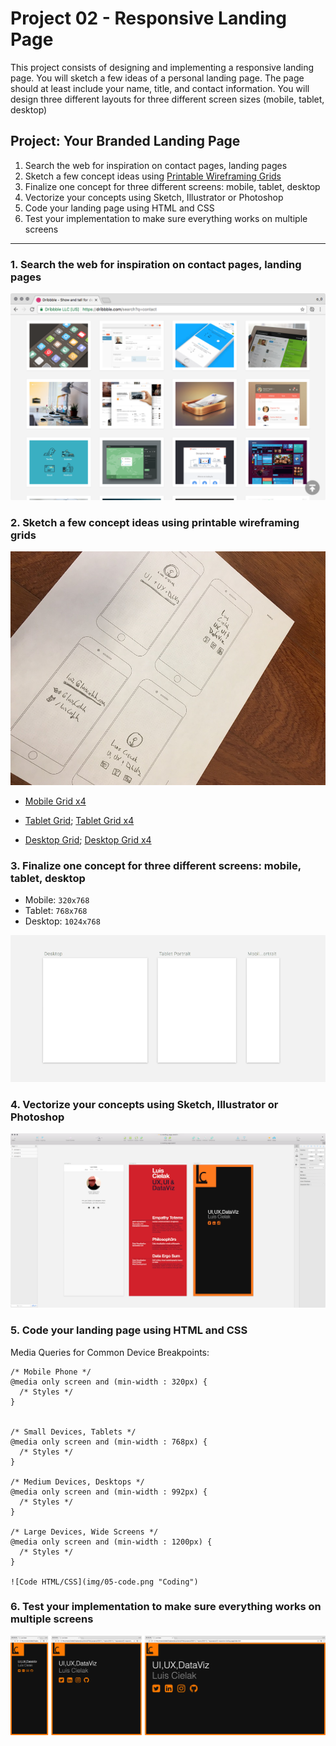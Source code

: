 # Project 02 - Responsive Landing Page

This project consists of designing and implementing a responsive landing page. You will sketch a few ideas of a personal landing page. The page should at least include your name, title, and contact information. You will design three different layouts for three different screen sizes (mobile, tablet, desktop)


## Project: Your Branded Landing Page

1. Search the web for inspiration on contact pages, landing pages
2. Sketch a few concept ideas using [Printable Wireframing Grids](http://sneakpeekit.com/) 
3. Finalize one concept for three different screens: mobile, tablet, desktop
4. Vectorize your concepts using Sketch, Illustrator or Photoshop
5. Code your landing page using HTML and CSS
6. Test your implementation to make sure everything works on multiple screens


- - -


### 1. Search the web for inspiration on contact pages, landing pages

![Dribbble](img/01-inspiration.png "Contact Pages")

### 2. Sketch a few concept ideas using printable wireframing grids

![Sketches](img/02-sketch.jpg)

* [Mobile Grid x4](printable-grids/sneakpeekit-4-mobiles-grid.pdf)

* [Tablet Grid](printable-grids/sneakpeekit-tablet-grid.pdf); [Tablet Grid x4](printable-grids/sneakpeekit-4-tablets-grid.pdf)

* [Desktop Grid](printable-grids/sneakpeekit-browser-grid.pdf); [Desktop Grid x4](printable-grids/sneakpeekit-4-browsers-grid.pdf)


### 3. Finalize one concept for three different screens: mobile, tablet, desktop

* Mobile: `320x768`
* Tablet: `768x768`
* Desktop: `1024x768` 

![Responsive Artboards](img/03-artboards.png "Responsive Artboards")


### 4. Vectorize your concepts using Sketch, Illustrator or Photoshop

![Vectors](img/04-vectors.png "Concepts")


### 5. Code your landing page using HTML and CSS

Media Queries for Common Device Breakpoints:

```
/* Mobile Phone */ 
@media only screen and (min-width : 320px) {
  /* Styles */ 
}


/* Small Devices, Tablets */
@media only screen and (min-width : 768px) {
  /* Styles */ 
}

/* Medium Devices, Desktops */
@media only screen and (min-width : 992px) {
  /* Styles */ 
}

/* Large Devices, Wide Screens */
@media only screen and (min-width : 1200px) {
  /* Styles */ 
}

![Code HTML/CSS](img/05-code.png "Coding")

```

### 6. Test your implementation to make sure everything works on multiple screens

![Final](img/06-final.png "Final")

